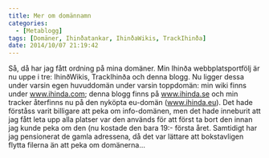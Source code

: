 ```yaml
---
title: Mer om domännamn
categories:
  - [Metablogg]
tags: [Domäner, Ihinðatankar, IhinðaWikis, TrackIhinða]
date: 2014/10/07 21:19:42
---
```

Så, då har jag fått ordning på mina domäner. Min Ihinða webbplatsportfölj är nu uppe i tre: IhinðWikis, TrackIhinða och denna blogg. Nu ligger dessa under varsin egen huvuddomän under varsin toppdomän: min wiki finns under www.ihinda.com; denna blogg finns på www.ihinda.se och min tracker återfinns nu på den nyköpta eu-domän (www.ihinda.eu). Det hade förståss varit billigare att peka om info-domänen, men det hade inneburit att jag fått leta upp alla platser var den används för att först ta bort den innan jag kunde peka om den (nu kostade den bara 19:- första året. Samtidigt har jag pensionerat de gamla adressena, då det var lättare att bokstavligen flytta filerna än att peka om domänerna...
